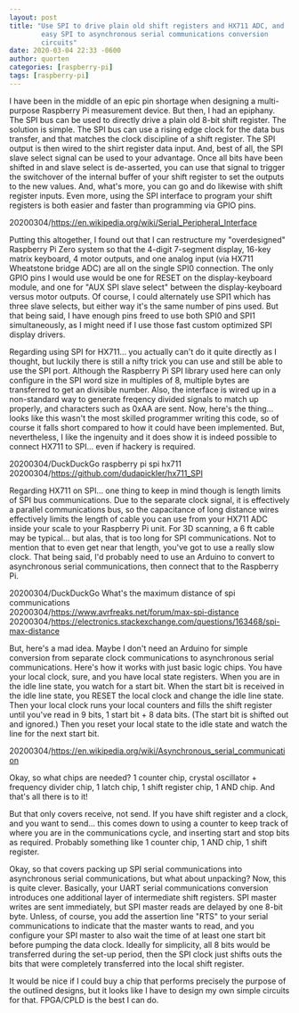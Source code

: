 ```yaml
---
layout: post
title: "Use SPI to drive plain old shift registers and HX711 ADC, and
        easy SPI to asynchronous serial communications conversion
        circuits"
date: 2020-03-04 22:33 -0600
author: quorten
categories: [raspberry-pi]
tags: [raspberry-pi]
---
```


I have been in the middle of an epic pin shortage when designing a
multi-purpose Raspberry Pi measurement device.  But then, I had an
epiphany.  The SPI bus can be used to directly drive a plain old 8-bit
shift register.  The solution is simple.  The SPI bus can use a rising
edge clock for the data bus transfer, and that matches the clock
discipline of a shift register.  The SPI output is then wired to the
shirt register data input.  And, best of all, the SPI slave select
signal can be used to your advantage.  Once all bits have been shifted
in and slave select is de-asserted, you can use that signal to trigger
the switchover of the internal buffer of your shift register to set
the outputs to the new values.  And, what's more, you can go and do
likewise with shift register inputs.  Even more, using the SPI
interface to program your shift registers is both easier and faster
than programming via GPIO pins.

20200304/https://en.wikipedia.org/wiki/Serial_Peripheral_Interface

Putting this altogether, I found out that I can restructure my
"overdesigned" Raspberry Pi Zero system so that the 4-digit 7-segment
display, 16-key matrix keyboard, 4 motor outputs, and one analog input
(via HX711 Wheatstone bridge ADC) are all on the single SPI0
connection.  The only GPIO pins I would use would be one for RESET on
the display-keyboard module, and one for "AUX SPI slave select"
between the display-keyboard versus motor outputs.  Of course, I could
alternately use SPI1 which has three slave selects, but either way
it's the same number of pins used.  But that being said, I have enough
pins freed to use both SPI0 and SPI1 simultaneously, as I might need
if I use those fast custom optimized SPI display drivers.

<!-- more -->

Regarding using SPI for HX711... you actually can't do it quite
directly as I thought, but luckily there is still a nifty trick you
can use and still be able to use the SPI port.  Although the Raspberry
Pi SPI library used here can only configure in the SPI word size in
multiples of 8, multiple bytes are transferred to get an divisible
number.  Also, the interface is wired up in a non-standard way to
generate freqency divided signals to match up properly, and characters
such as 0xAA are sent.  Now, here's the thing... looks like this
wasn't the most skilled programmer writing this code, so of course it
falls short compared to how it could have been implemented.  But,
nevertheless, I like the ingenuity and it does show it is indeed
possible to connect HX711 to SPI... even if hackery is required.

20200304/DuckDuckGo raspberry pi spi hx711  
20200304/https://github.com/dudapickler/hx711_SPI

Regarding HX711 on SPI... one thing to keep in mind though is length
limits of SPI bus communications.  Due to the separate clock signal,
it is effectively a parallel communications bus, so the capacitance of
long distance wires effectively limits the length of cable you can use
from your HX711 ADC inside your scale to your Raspberry Pi unit.  For
3D scanning, a 6 ft cable may be typical... but alas, that is too long
for SPI communications.  Not to mention that to even get near that
length, you've got to use a really slow clock.  That being said, I'd
probably need to use an Arduino to convert to asynchronous serial
communications, then connect that to the Raspberry Pi.

20200304/DuckDuckGo What's the maximum distance of spi communications  
20200304/https://www.avrfreaks.net/forum/max-spi-distance  
20200304/https://electronics.stackexchange.com/questions/163468/spi-max-distance

But, here's a mad idea.  Maybe I don't need an Arduino for simple
conversion from separate clock communications to asynchronous serial
communications.  Here's how it works with just basic logic chips.  You
have your local clock, sure, and you have local state registers.  When
you are in the idle line state, you watch for a start bit.  When the
start bit is received in the idle line state, you RESET the local
clock and change the idle line state.  Then your local clock runs your
local counters and fills the shift register until you've read in 9
bits, 1 start bit + 8 data bits.  (The start bit is shifted out and
ignored.)  Then you reset your local state to the idle state and watch
the line for the next start bit.

20200304/https://en.wikipedia.org/wiki/Asynchronous_serial_communication

Okay, so what chips are needed?  1 counter chip, crystal oscillator +
frequency divider chip, 1 latch chip, 1 shift register chip, 1 AND
chip.  And that's all there is to it!

But that only covers receive, not send.  If you have shift register
and a clock, and you want to send... this comes down to using a
counter to keep track of where you are in the communications cycle,
and inserting start and stop bits as required.  Probably something
like 1 counter chip, 1 AND chip, 1 shift register.

Okay, so that covers packing up SPI serial communications into
asynchronous serial communications, but what about unpacking?  Now,
this is quite clever.  Basically, your UART serial communications
conversion introduces one additional layer of intermediate shift
registers.  SPI master writes are sent immediately, but SPI master
reads are delayed by one 8-bit byte.  Unless, of course, you add the
assertion line "RTS" to your serial communications to indicate that
the master wants to read, and you configure your SPI master to also
wait the time of at least one start bit before pumping the data clock.
Ideally for simplicity, all 8 bits would be transferred during the
set-up period, then the SPI clock just shifts outs the bits that were
completely transferred into the local shift register.

It would be nice if I could buy a chip that performs precisely the
purpose of the outlined designs, but it looks like I have to design my
own simple circuits for that.  FPGA/CPLD is the best I can do.
